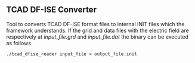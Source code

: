 ## TCAD DF-ISE Converter

Tool to converts TCAD DF-ISE format files to internal INIT files which the framework understands. If the grid and data files with the electric field are respectively at *input_file.grd* and *input_file.dat* the binary can be executed as follows

```
./tcad_dfise_reader input_file > output_file.init
```
